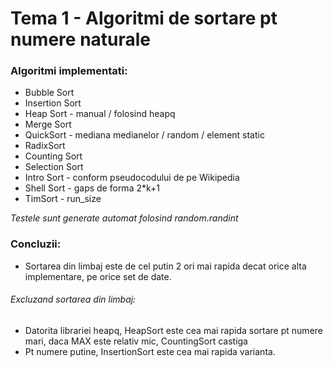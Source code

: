 # Tema 1 - Algoritmi de sortare pt numere naturale 

### Algoritmi implementati:
* Bubble Sort
* Insertion Sort
* Heap Sort - manual / folosind heapq
* Merge Sort
* QuickSort - mediana medianelor / random / element static 
* RadixSort 
* Counting Sort
* Selection Sort
* Intro Sort - conform pseudocodului de pe Wikipedia
* Shell Sort - gaps de forma 2*k+1
* TimSort - run_size 

_Testele sunt generate automat folosind random.randint_

### Concluzii: 
* Sortarea din limbaj este de cel putin 2 ori mai rapida decat orice alta implementare, pe orice set de date.

###### Excluzand sortarea din limbaj:

* Datorita librariei heapq, HeapSort este cea mai rapida sortare pt numere mari, daca MAX este relativ mic, CountingSort castiga
* Pt numere putine, InsertionSort este cea mai rapida varianta.
